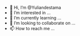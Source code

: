 - 👋 Hi, I’m @Yuliandestama
- 👀 I’m interested in ...
- 🌱 I’m currently learning ...
- 💞️ I’m looking to collaborate on ...
- 📫 How to reach me ...

<!---
Yuliandestama/Yuliandestama is a ✨ special ✨ repository because its `README.md` (this file) appears on your GitHub profile.
You can click the Preview link to take a look at your changes.
--->

